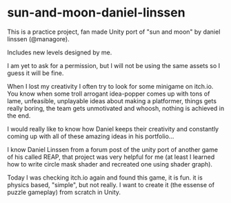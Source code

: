 # sun-and-moon-daniel-linssen
This is a practice project, fan made Unity port of "sun and moon" by daniel linssen (@managore).

Includes new levels designed by me.

I am yet to ask for a permission, but I will not be using the same assets so I guess it will be fine.

When I lost my creativity I often try to look for some minigame on itch.io.
You know when some troll arrogant idea-popper comes up with tons of lame, unfeasible, unplayable ideas about making a platformer, things gets
really boring, the team gets unmotivated and whoosh, nothing is achieved in the end.

I would really like to know how Daniel keeps their creativity and constantly coming up with all of these amazing ideas in his portfolio...

I know Daniel Linssen from a forum post of the unity port of another game of his called REAP, 
that project was very helpful for me (at least I learned how to write circle mask shader and recreated one using shader graph).

Today I was checking itch.io again and found this game, it is fun. it is physics based, "simple", but not really. 
I want to create it (the essense of puzzle gameplay) from scratch in Unity. 